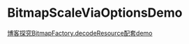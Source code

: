 # BitmapScaleViaOptionsDemo
[博客探究BitmapFactory.decodeResource配套demo](https://hereislookingatyoukid.xyz/2019/05/20/%E6%8E%A2%E7%A9%B6BitmapFactory-decodeResource/)
